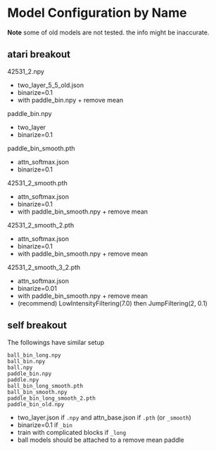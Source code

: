 # Model Configuration by Name

**Note** some of old models are not tested. the info might be inaccurate.

## atari breakout

42531_2.npy
- two_layer_5_5_old.json
- binarize=0.1
- with paddle_bin.npy + remove mean

paddle_bin.npy
- two_layer
- binarize=0.1

paddle_bin_smooth.pth
- attn_softmax.json
- binarize=0.1

42531_2_smooth.pth
- attn_softmax.json
- binarize=0.1
- with paddle_bin_smooth.npy + remove mean

42531_2_smooth_2.pth
- attn_softmax.json
- binarize=0.1
- with paddle_bin_smooth.npy + remove mean

42531_2_smooth_3_2.pth
- attn_softmax.json
- binarize=0.01
- with paddle_bin_smooth.npy + remove mean
- (recommend) LowIntensityFiltering(7.0) then JumpFiltering(2, 0.1)

## self breakout

The followings have similar setup
```
ball_bin_long.npy
ball_bin.npy
ball.npy
paddle_bin.npy
paddle.npy
ball_bin_long_smooth.pth
ball_bin_smooth.npy
paddle_bin_long_smooth_2.pth
paddle_bin_old.npy
```
- two_layer.json if `.npy` and attn_base.json if `.pth` (or `_smooth`)
- binarize=0.1 if `_bin`
- train with complicated blocks if `_long`
- ball models should be attached to a remove mean paddle
